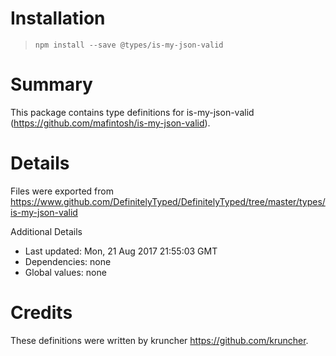 # Installation
> `npm install --save @types/is-my-json-valid`

# Summary
This package contains type definitions for is-my-json-valid (https://github.com/mafintosh/is-my-json-valid).

# Details
Files were exported from https://www.github.com/DefinitelyTyped/DefinitelyTyped/tree/master/types/is-my-json-valid

Additional Details
 * Last updated: Mon, 21 Aug 2017 21:55:03 GMT
 * Dependencies: none
 * Global values: none

# Credits
These definitions were written by kruncher <https://github.com/kruncher>.
